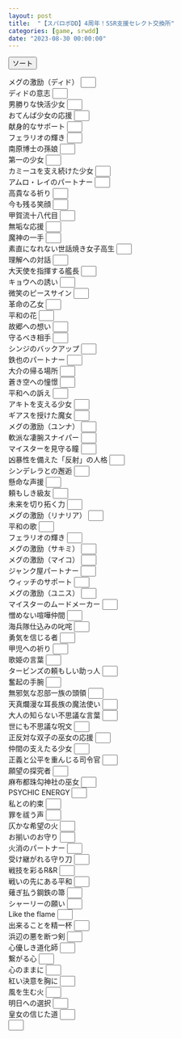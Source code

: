 ```yaml
---
layout: post
title:  "【スパロボDD】4周年！SSR支援セレクト交換所"
categories: [game, srwdd]
date: "2023-08-30 00:00:00"
---
```


<button id="sort" onclick="sort();">ソート</button>

<div id="list">

<label for='メグの激励（ディド）'>メグの激励（ディド） <input style='padding-left: 16px; width: 30px;' type='number' inputmode='numeric' pattern='^[0-9]+$' id='メグの激励（ディド）'></label><br>
<label for='ディドの意志'>ディドの意志 <input style='padding-left: 16px; width: 30px;' type='number' inputmode='numeric' pattern='^[0-9]+$' id='ディドの意志'></label><br>
<label for='男勝りな快活少女'>男勝りな快活少女 <input style='padding-left: 16px; width: 30px;' type='number' inputmode='numeric' pattern='^[0-9]+$' id='男勝りな快活少女'></label><br>
<label for='おてんば少女の応援'>おてんば少女の応援 <input style='padding-left: 16px; width: 30px;' type='number' inputmode='numeric' pattern='^[0-9]+$' id='おてんば少女の応援'></label><br>
<label for='献身的なサポート'>献身的なサポート <input style='padding-left: 16px; width: 30px;' type='number' inputmode='numeric' pattern='^[0-9]+$' id='献身的なサポート'></label><br>
<label for='フェラリオの輝き'>フェラリオの輝き <input style='padding-left: 16px; width: 30px;' type='number' inputmode='numeric' pattern='^[0-9]+$' id='フェラリオの輝き'></label><br>
<label for='南原博士の孫娘'>南原博士の孫娘 <input style='padding-left: 16px; width: 30px;' type='number' inputmode='numeric' pattern='^[0-9]+$' id='南原博士の孫娘'></label><br>
<label for='第一の少女'>第一の少女 <input style='padding-left: 16px; width: 30px;' type='number' inputmode='numeric' pattern='^[0-9]+$' id='第一の少女'></label><br>
<label for='カミーユを支え続けた少女'>カミーユを支え続けた少女 <input style='padding-left: 16px; width: 30px;' type='number' inputmode='numeric' pattern='^[0-9]+$' id='カミーユを支え続けた少女'></label><br>
<label for='アムロ・レイのパートナー'>アムロ・レイのパートナー <input style='padding-left: 16px; width: 30px;' type='number' inputmode='numeric' pattern='^[0-9]+$' id='アムロ・レイのパートナー'></label><br>
<label for='高貴なる祈り'>高貴なる祈り <input style='padding-left: 16px; width: 30px;' type='number' inputmode='numeric' pattern='^[0-9]+$' id='高貴なる祈り'></label><br>
<label for='今も残る笑顔'>今も残る笑顔 <input style='padding-left: 16px; width: 30px;' type='number' inputmode='numeric' pattern='^[0-9]+$' id='今も残る笑顔'></label><br>
<label for='甲賀流十八代目'>甲賀流十八代目 <input style='padding-left: 16px; width: 30px;' type='number' inputmode='numeric' pattern='^[0-9]+$' id='甲賀流十八代目'></label><br>
<label for='無垢な応援'>無垢な応援 <input style='padding-left: 16px; width: 30px;' type='number' inputmode='numeric' pattern='^[0-9]+$' id='無垢な応援'></label><br>
<label for='魔神の一手'>魔神の一手 <input style='padding-left: 16px; width: 30px;' type='number' inputmode='numeric' pattern='^[0-9]+$' id='魔神の一手'></label><br>
<label for='素直になれない世話焼き女子高生'>素直になれない世話焼き女子高生 <input style='padding-left: 16px; width: 30px;' type='number' inputmode='numeric' pattern='^[0-9]+$' id='素直になれない世話焼き女子高生'></label><br>
<label for='理解への対話'>理解への対話 <input style='padding-left: 16px; width: 30px;' type='number' inputmode='numeric' pattern='^[0-9]+$' id='理解への対話'></label><br>
<label for='大天使を指揮する艦長'>大天使を指揮する艦長 <input style='padding-left: 16px; width: 30px;' type='number' inputmode='numeric' pattern='^[0-9]+$' id='大天使を指揮する艦長'></label><br>
<label for='キョウへの誘い'>キョウへの誘い <input style='padding-left: 16px; width: 30px;' type='number' inputmode='numeric' pattern='^[0-9]+$' id='キョウへの誘い'></label><br>
<label for='微笑のピースサイン'>微笑のピースサイン <input style='padding-left: 16px; width: 30px;' type='number' inputmode='numeric' pattern='^[0-9]+$' id='微笑のピースサイン'></label><br>
<label for='革命の乙女'>革命の乙女 <input style='padding-left: 16px; width: 30px;' type='number' inputmode='numeric' pattern='^[0-9]+$' id='革命の乙女'></label><br>
<label for='平和の花'>平和の花 <input style='padding-left: 16px; width: 30px;' type='number' inputmode='numeric' pattern='^[0-9]+$' id='平和の花'></label><br>
<label for='故郷への想い'>故郷への想い <input style='padding-left: 16px; width: 30px;' type='number' inputmode='numeric' pattern='^[0-9]+$' id='故郷への想い'></label><br>
<label for='守るべき相手'>守るべき相手 <input style='padding-left: 16px; width: 30px;' type='number' inputmode='numeric' pattern='^[0-9]+$' id='守るべき相手'></label><br>
<label for='シンジのバックアップ'>シンジのバックアップ <input style='padding-left: 16px; width: 30px;' type='number' inputmode='numeric' pattern='^[0-9]+$' id='シンジのバックアップ'></label><br>
<label for='鉄也のパートナー'>鉄也のパートナー <input style='padding-left: 16px; width: 30px;' type='number' inputmode='numeric' pattern='^[0-9]+$' id='鉄也のパートナー'></label><br>
<label for='大介の帰る場所'>大介の帰る場所 <input style='padding-left: 16px; width: 30px;' type='number' inputmode='numeric' pattern='^[0-9]+$' id='大介の帰る場所'></label><br>
<label for='蒼き空への憧憬'>蒼き空への憧憬 <input style='padding-left: 16px; width: 30px;' type='number' inputmode='numeric' pattern='^[0-9]+$' id='蒼き空への憧憬'></label><br>
<label for='平和への訴え'>平和への訴え <input style='padding-left: 16px; width: 30px;' type='number' inputmode='numeric' pattern='^[0-9]+$' id='平和への訴え'></label><br>
<label for='アキトを支える少女'>アキトを支える少女 <input style='padding-left: 16px; width: 30px;' type='number' inputmode='numeric' pattern='^[0-9]+$' id='アキトを支える少女'></label><br>
<label for='ギアスを授けた魔女'>ギアスを授けた魔女 <input style='padding-left: 16px; width: 30px;' type='number' inputmode='numeric' pattern='^[0-9]+$' id='ギアスを授けた魔女'></label><br>
<label for='メグの激励（ユンナ）'>メグの激励（ユンナ） <input style='padding-left: 16px; width: 30px;' type='number' inputmode='numeric' pattern='^[0-9]+$' id='メグの激励（ユンナ）'></label><br>
<label for='軟派な凄腕スナイパー'>軟派な凄腕スナイパー <input style='padding-left: 16px; width: 30px;' type='number' inputmode='numeric' pattern='^[0-9]+$' id='軟派な凄腕スナイパー'></label><br>
<label for='マイスターを見守る瞳'>マイスターを見守る瞳 <input style='padding-left: 16px; width: 30px;' type='number' inputmode='numeric' pattern='^[0-9]+$' id='マイスターを見守る瞳'></label><br>
<label for='凶暴性を備えた「反射」の人格'>凶暴性を備えた「反射」の人格 <input style='padding-left: 16px; width: 30px;' type='number' inputmode='numeric' pattern='^[0-9]+$' id='凶暴性を備えた「反射」の人格'></label><br>
<label for='シンデレラとの邂逅'>シンデレラとの邂逅 <input style='padding-left: 16px; width: 30px;' type='number' inputmode='numeric' pattern='^[0-9]+$' id='シンデレラとの邂逅'></label><br>
<label for='懸命な声援'>懸命な声援 <input style='padding-left: 16px; width: 30px;' type='number' inputmode='numeric' pattern='^[0-9]+$' id='懸命な声援'></label><br>
<label for='頼もしき級友'>頼もしき級友 <input style='padding-left: 16px; width: 30px;' type='number' inputmode='numeric' pattern='^[0-9]+$' id='頼もしき級友'></label><br>
<label for='未来を切り拓く力'>未来を切り拓く力 <input style='padding-left: 16px; width: 30px;' type='number' inputmode='numeric' pattern='^[0-9]+$' id='未来を切り拓く力'></label><br>
<label for='メグの激励（リナリア）'>メグの激励（リナリア） <input style='padding-left: 16px; width: 30px;' type='number' inputmode='numeric' pattern='^[0-9]+$' id='メグの激励（リナリア）'></label><br>
<label for='平和の歌'>平和の歌 <input style='padding-left: 16px; width: 30px;' type='number' inputmode='numeric' pattern='^[0-9]+$' id='平和の歌'></label><br>
<label for='フェラリオの輝き'>フェラリオの輝き <input style='padding-left: 16px; width: 30px;' type='number' inputmode='numeric' pattern='^[0-9]+$' id='フェラリオの輝き'></label><br>
<label for='メグの激励（サキミ）'>メグの激励（サキミ） <input style='padding-left: 16px; width: 30px;' type='number' inputmode='numeric' pattern='^[0-9]+$' id='メグの激励（サキミ）'></label><br>
<label for='メグの激励（マイコ）'>メグの激励（マイコ） <input style='padding-left: 16px; width: 30px;' type='number' inputmode='numeric' pattern='^[0-9]+$' id='メグの激励（マイコ）'></label><br>
<label for='ジャンク屋パートナー'>ジャンク屋パートナー <input style='padding-left: 16px; width: 30px;' type='number' inputmode='numeric' pattern='^[0-9]+$' id='ジャンク屋パートナー'></label><br>
<label for='ウィッチのサポート'>ウィッチのサポート <input style='padding-left: 16px; width: 30px;' type='number' inputmode='numeric' pattern='^[0-9]+$' id='ウィッチのサポート'></label><br>
<label for='メグの激励（ユニス）'>メグの激励（ユニス） <input style='padding-left: 16px; width: 30px;' type='number' inputmode='numeric' pattern='^[0-9]+$' id='メグの激励（ユニス）'></label><br>
<label for='マイスターのムードメーカー'>マイスターのムードメーカー <input style='padding-left: 16px; width: 30px;' type='number' inputmode='numeric' pattern='^[0-9]+$' id='マイスターのムードメーカー'></label><br>
<label for='憎めない喧嘩仲間'>憎めない喧嘩仲間 <input style='padding-left: 16px; width: 30px;' type='number' inputmode='numeric' pattern='^[0-9]+$' id='憎めない喧嘩仲間'></label><br>
<label for='海兵隊仕込みの叱咤'>海兵隊仕込みの叱咤 <input style='padding-left: 16px; width: 30px;' type='number' inputmode='numeric' pattern='^[0-9]+$' id='海兵隊仕込みの叱咤'></label><br>
<label for='勇気を信じる者'>勇気を信じる者 <input style='padding-left: 16px; width: 30px;' type='number' inputmode='numeric' pattern='^[0-9]+$' id='勇気を信じる者'></label><br>
<label for='甲児への祈り'>甲児への祈り <input style='padding-left: 16px; width: 30px;' type='number' inputmode='numeric' pattern='^[0-9]+$' id='甲児への祈り'></label><br>
<label for='歌姫の言葉'>歌姫の言葉 <input style='padding-left: 16px; width: 30px;' type='number' inputmode='numeric' pattern='^[0-9]+$' id='歌姫の言葉'></label><br>
<label for='タービンズの頼もしい助っ人'>タービンズの頼もしい助っ人 <input style='padding-left: 16px; width: 30px;' type='number' inputmode='numeric' pattern='^[0-9]+$' id='タービンズの頼もしい助っ人'></label><br>
<label for='奮起の手腕'>奮起の手腕 <input style='padding-left: 16px; width: 30px;' type='number' inputmode='numeric' pattern='^[0-9]+$' id='奮起の手腕'></label><br>
<label for='無邪気な忍部一族の頭領'>無邪気な忍部一族の頭領 <input style='padding-left: 16px; width: 30px;' type='number' inputmode='numeric' pattern='^[0-9]+$' id='無邪気な忍部一族の頭領'></label><br>
<label for='天真爛漫な耳長族の魔法使い'>天真爛漫な耳長族の魔法使い <input style='padding-left: 16px; width: 30px;' type='number' inputmode='numeric' pattern='^[0-9]+$' id='天真爛漫な耳長族の魔法使い'></label><br>
<label for='大人の知らない不思議な言葉'>大人の知らない不思議な言葉 <input style='padding-left: 16px; width: 30px;' type='number' inputmode='numeric' pattern='^[0-9]+$' id='大人の知らない不思議な言葉'></label><br>
<label for='世にも不思議な呪文'>世にも不思議な呪文 <input style='padding-left: 16px; width: 30px;' type='number' inputmode='numeric' pattern='^[0-9]+$' id='世にも不思議な呪文'></label><br>
<label for='正反対な双子の巫女の応援'>正反対な双子の巫女の応援 <input style='padding-left: 16px; width: 30px;' type='number' inputmode='numeric' pattern='^[0-9]+$' id='正反対な双子の巫女の応援'></label><br>
<label for='仲間の支えたる少女'>仲間の支えたる少女 <input style='padding-left: 16px; width: 30px;' type='number' inputmode='numeric' pattern='^[0-9]+$' id='仲間の支えたる少女'></label><br>
<label for='正義と公平を重んじる司令官'>正義と公平を重んじる司令官 <input style='padding-left: 16px; width: 30px;' type='number' inputmode='numeric' pattern='^[0-9]+$' id='正義と公平を重んじる司令官'></label><br>
<label for='願望の探究者'>願望の探究者 <input style='padding-left: 16px; width: 30px;' type='number' inputmode='numeric' pattern='^[0-9]+$' id='願望の探究者'></label><br>
<label for='麻布都珠勾神社の巫女'>麻布都珠勾神社の巫女 <input style='padding-left: 16px; width: 30px;' type='number' inputmode='numeric' pattern='^[0-9]+$' id='麻布都珠勾神社の巫女'></label><br>
<label for='PSYCHIC ENERGY'>PSYCHIC ENERGY <input style='padding-left: 16px; width: 30px;' type='number' inputmode='numeric' pattern='^[0-9]+$' id='PSYCHIC ENERGY'></label><br>
<label for='私との約束'>私との約束 <input style='padding-left: 16px; width: 30px;' type='number' inputmode='numeric' pattern='^[0-9]+$' id='私との約束'></label><br>
<label for='罪を祓う声'>罪を祓う声 <input style='padding-left: 16px; width: 30px;' type='number' inputmode='numeric' pattern='^[0-9]+$' id='罪を祓う声'></label><br>
<label for='仄かな希望の火'>仄かな希望の火 <input style='padding-left: 16px; width: 30px;' type='number' inputmode='numeric' pattern='^[0-9]+$' id='仄かな希望の火'></label><br>
<label for='お揃いのお守り'>お揃いのお守り <input style='padding-left: 16px; width: 30px;' type='number' inputmode='numeric' pattern='^[0-9]+$' id='お揃いのお守り'></label><br>
<label for='火消のパートナー'>火消のパートナー <input style='padding-left: 16px; width: 30px;' type='number' inputmode='numeric' pattern='^[0-9]+$' id='火消のパートナー'></label><br>
<label for='受け継がれる守り刀'>受け継がれる守り刀 <input style='padding-left: 16px; width: 30px;' type='number' inputmode='numeric' pattern='^[0-9]+$' id='受け継がれる守り刀'></label><br>
<label for='戦技を彩るR&R'>戦技を彩るR&R <input style='padding-left: 16px; width: 30px;' type='number' inputmode='numeric' pattern='^[0-9]+$' id='戦技を彩るR&R'></label><br>
<label for='戦いの先にある平和'>戦いの先にある平和 <input style='padding-left: 16px; width: 30px;' type='number' inputmode='numeric' pattern='^[0-9]+$' id='戦いの先にある平和'></label><br>
<label for='薙ぎ払う鋼鉄の箒'>薙ぎ払う鋼鉄の箒 <input style='padding-left: 16px; width: 30px;' type='number' inputmode='numeric' pattern='^[0-9]+$' id='薙ぎ払う鋼鉄の箒'></label><br>
<label for='シャーリーの願い'>シャーリーの願い <input style='padding-left: 16px; width: 30px;' type='number' inputmode='numeric' pattern='^[0-9]+$' id='シャーリーの願い'></label><br>
<label for='Like the flame'>Like the flame <input style='padding-left: 16px; width: 30px;' type='number' inputmode='numeric' pattern='^[0-9]+$' id='Like the flame'></label><br>
<label for='出来ることを精一杯'>出来ることを精一杯 <input style='padding-left: 16px; width: 30px;' type='number' inputmode='numeric' pattern='^[0-9]+$' id='出来ることを精一杯'></label><br>
<label for='浜辺の悪を断つ剣'>浜辺の悪を断つ剣 <input style='padding-left: 16px; width: 30px;' type='number' inputmode='numeric' pattern='^[0-9]+$' id='浜辺の悪を断つ剣'></label><br>
<label for='心優しき道化師'>心優しき道化師 <input style='padding-left: 16px; width: 30px;' type='number' inputmode='numeric' pattern='^[0-9]+$' id='心優しき道化師'></label><br>
<label for='繋がる心'>繋がる心 <input style='padding-left: 16px; width: 30px;' type='number' inputmode='numeric' pattern='^[0-9]+$' id='繋がる心'></label><br>
<label for='心のままに'>心のままに <input style='padding-left: 16px; width: 30px;' type='number' inputmode='numeric' pattern='^[0-9]+$' id='心のままに'></label><br>
<label for='紅い決意を胸に'>紅い決意を胸に <input style='padding-left: 16px; width: 30px;' type='number' inputmode='numeric' pattern='^[0-9]+$' id='紅い決意を胸に'></label><br>
<label for='風を生む火'>風を生む火 <input style='padding-left: 16px; width: 30px;' type='number' inputmode='numeric' pattern='^[0-9]+$' id='風を生む火'></label><br>
<label for='明日への選択'>明日への選択 <input style='padding-left: 16px; width: 30px;' type='number' inputmode='numeric' pattern='^[0-9]+$' id='明日への選択'></label><br>
<label for='皇女の信じた道'>皇女の信じた道 <input style='padding-left: 16px; width: 30px;' type='number' inputmode='numeric' pattern='^[0-9]+$' id='皇女の信じた道'></label><br>
<label for=''> <input style='padding-left: 16px; width: 30px;' type='number' inputmode='numeric' pattern='^[0-9]+$' id=''></label><br>


</div>
<script>
const STORAGE_KEY = '2023-08-30-report';
const NUMBER_QUERY = 'article input[type="number"]';
function load() {
  var orbs = JSON.parse(localStorage.getItem(STORAGE_KEY));
  if (orbs && orbs['orbs']) {
    var checked = orbs['orbs'];
    [...document.querySelectorAll(NUMBER_QUERY)].forEach((e) => {
      var status = checked[e.parentElement.innerText];
      if (status) {
        e.value = status;
      }
    });
  }
  [...document.querySelectorAll(NUMBER_QUERY)].forEach((e) => {
    e.addEventListener('change', (event) => {
      save();
    });
  });
}
function save() {
  var checked = {};
  [...document.querySelectorAll(NUMBER_QUERY)].forEach((c) => {
      checked[c.parentElement.innerText] = c.value;
  });
  var orbs = { 'orbs': checked };
  localStorage.setItem(STORAGE_KEY, JSON.stringify(orbs));
}
window.onload = () => {
  load();
}
function sort() {
  var list = document.getElementById('list');
  var array = [...document.querySelectorAll('main label')].map((label) => {
    var value = label.querySelector('input').value;
    if (value === "") {
      value = -1;
    } else {
      value = parseInt(value);
    }
    return { 
      label: label, 
      value: value
    };
  }).sort((a, b) => {
    if (a.value < b.value) {
      return -1
    }
    if (a.value > b.value) {
      return 1;
    }
    return 0;
  });
  while( list.firstChild ){
    list.removeChild( list.firstChild );
  }
  for (var i = 0; i < array.length ; i++) {
    list.appendChild(array[i].label);
    list.appendChild(document.createElement('br'));
  }
}
</script>

